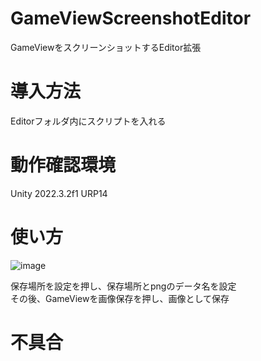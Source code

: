 # GameViewScreenshotEditor
GameViewをスクリーンショットするEditor拡張

# 導入方法
Editorフォルダ内にスクリプトを入れる

# 動作確認環境
Unity 2022.3.2f1 URP14

# 使い方
![image](https://github.com/user-attachments/assets/58f45701-6759-4eaa-ad62-6faf175b4a0d)

保存場所を設定を押し、保存場所とpngのデータ名を設定<br>
その後、GameViewを画像保存を押し、画像として保存

# 不具合
